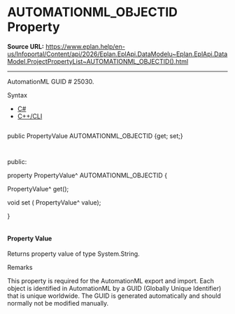 # AUTOMATIONML_OBJECTID Property

**Source URL:** https://www.eplan.help/en-us/Infoportal/Content/api/2026/Eplan.EplApi.DataModelu~Eplan.EplApi.DataModel.ProjectPropertyList~AUTOMATIONML_OBJECTID().html

---

AutomationML GUID # 25030.

Syntax

- [C#](#i-syntax-CS)
- [C++/CLI](#i-syntax-CPP2005)

```
```
public PropertyValue AUTOMATIONML_OBJECTID {get; set;}
```
```

```
```
public:

property PropertyValue^ AUTOMATIONML_OBJECTID {

   PropertyValue^ get();

   void set (    PropertyValue^ value);

}
```
```

#### Property Value

Returns property value of type System.String.

Remarks

This property is required for the AutomationML export and import. Each object is identified in AutomationML by a GUID (Globally Unique Identifier) that is unique worldwide. The GUID is generated automatically and should normally not be modified manually.
